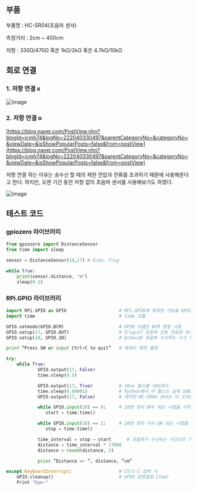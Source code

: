 ## 부품

부품명 : HC-SR04(초음파 센서)

측정거리 : 2cm ~ 400cm

저항 : 330Ω/470Ω 혹은 1kΩ/2kΩ 혹은 4.7kΩ/10kΩ

## 회로 연결

### 1. 저항 연결 x

![image](https://user-images.githubusercontent.com/99601412/184352148-51872406-e9f7-4c4b-b35c-874c703ab33f.png)

### 2. 저항 연결 o

[https://blog.naver.com/PostView.nhn?blogId=jcmh74&logNo=222040330497&parentCategoryNo=&categoryNo=&viewDate=&isShowPopularPosts=false&from=postView](https://blog.naver.com/PostView.nhn?blogId=jcmh74&logNo=222040330497&parentCategoryNo=&categoryNo=&viewDate=&isShowPopularPosts=false&from=postView)

저항 연결 하는 이유는 송수신 할 때의 제한 전압과 전류를 초과하기 때문에 사용해준다고 한다. 하지만, 오랜 기간 동안 저항 없이 초음파 센서를 사용해보기도 하였다.

![image](https://user-images.githubusercontent.com/99601412/184352189-f9cc390c-4e18-4568-8a28-4ee5c99dcc97.png)

## 테스트 코드

### gpiozero 라이브러리

```python
from gpiozero import DistanceSensor
from time import sleep

sensor = DistanceSensor(18,17) # Echo, Trig

while True:
    print(sensor.distance, "m")
    sleep(0.1)
```

### RPi.GPIO 라이브러리

```python
import RPi.GPIO as GPIO                    # RPi.GPIO에 정의된 기능을 GPIO라는 명칭으로 사용
import time                                # time 모듈

GPIO.setmode(GPIO.BCM)                     # GPIO 이름은 BCM 명칭 사용
GPIO.setup(17, GPIO.OUT)                   # Trig=17 초음파 신호 전송핀 번호 지정 및 출력지정
GPIO.setup(18, GPIO.IN)                    # Echo=18 초음파 수신하는 수신 핀 번호 지정 및 입력지정

print “Press SW or input Ctrl+C to quit”   # 메세지 화면 출력

try:
    while True:
            GPIO.output(17, False)
            time.sleep(0.5)

            GPIO.output(17, True)          # 10us 펄스를 내보낸다.
            time.sleep(0.00001)            # Python에서 이 펄스는 실제 100us 근처가 될 것이다
            GPIO.output(17, False)         # 하지만 HC-SR04 센서는 이 오차를 받아준다

            while GPIO.input(18) == 0:     # 18번 핀이 OFF 되는 시점을 시작 시간으로 잡는다
               start = time.time()

            while GPIO.input(18) == 1:     # 18번 핀이 다시 ON 되는 시점을 반사파 수신시간으로 잡는다
               stop = time.time()

            time_interval = stop – start      # 초음파가 수신되는 시간으로 거리를 계산한다
            distance = time_interval * 17000
            distance = round(distance, 2)

            print “Distance => “, distance, “cm”

except KeyboardInterrupt:                  # Ctrl-C 입력 시
    GPIO.cleanup()                         # GPIO 관련설정 Clear
    Print "bye~"
```
